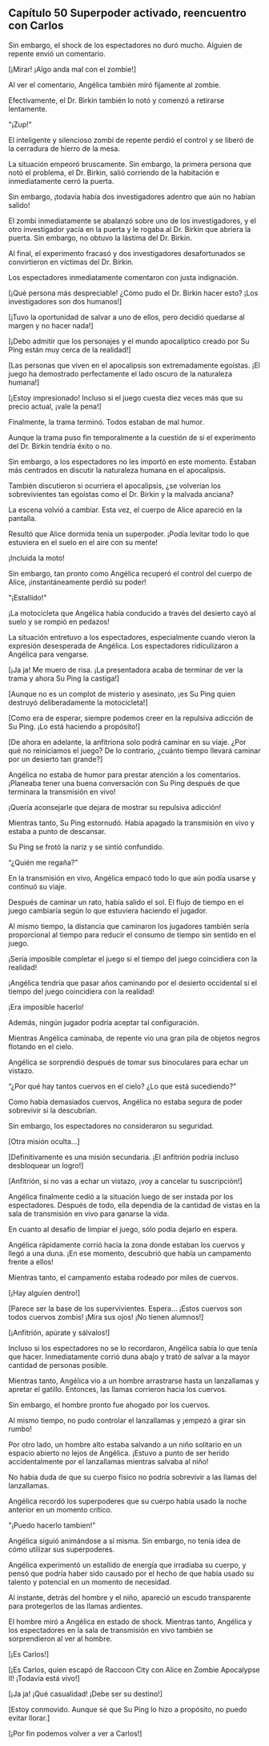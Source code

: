 
## Capítulo 50 Superpoder activado, reencuentro con Carlos


Sin embargo, el shock de los espectadores no duró mucho. Alguien de repente envió un comentario.

[¡Mirar! ¡Algo anda mal con el zombie!]

Al ver el comentario, Angélica también miró fijamente al zombie.

Efectivamente, el Dr. Birkin también lo notó y comenzó a retirarse lentamente.

"¡Zup!"

El inteligente y silencioso zombi de repente perdió el control y se liberó de la cerradura de hierro de la mesa.

La situación empeoró bruscamente. Sin embargo, la primera persona que notó el problema, el Dr. Birkin, salió corriendo de la habitación e inmediatamente cerró la puerta.

Sin embargo, ¡todavía había dos investigadores adentro que aún no habían salido!

El zombi inmediatamente se abalanzó sobre uno de los investigadores, y el otro investigador yacía en la puerta y le rogaba al Dr. Birkin que abriera la puerta. Sin embargo, no obtuvo la lástima del Dr. Birkin.

Al final, el experimento fracasó y dos investigadores desafortunados se convirtieron en víctimas del Dr. Birkin.

Los espectadores inmediatamente comentaron con justa indignación.

[¡Qué persona más despreciable! ¿Cómo pudo el Dr. Birkin hacer esto? ¡Los investigadores son dos humanos!]

[¡Tuvo la oportunidad de salvar a uno de ellos, pero decidió quedarse al margen y no hacer nada!]

[¡Debo admitir que los personajes y el mundo apocalíptico creado por Su Ping están muy cerca de la realidad!]

[Las personas que viven en el apocalipsis son extremadamente egoístas. ¡El juego ha demostrado perfectamente el lado oscuro de la naturaleza humana!]

[¡Estoy impresionado! Incluso si el juego cuesta diez veces más que su precio actual, ¡vale la pena!]

Finalmente, la trama terminó. Todos estaban de mal humor.

Aunque la trama puso fin temporalmente a la cuestión de si el experimento del Dr. Birkin tendría éxito o no.

Sin embargo, a los espectadores no les importó en este momento. Estaban más centrados en discutir la naturaleza humana en el apocalipsis.

También discutieron si ocurriera el apocalipsis, ¿se volverían los sobrevivientes tan egoístas como el Dr. Birkin y la malvada anciana?

La escena volvió a cambiar. Esta vez, el cuerpo de Alice apareció en la pantalla.

Resultó que Alice dormida tenía un superpoder. ¡Podía levitar todo lo que estuviera en el suelo en el aire con su mente!

¡Incluida la moto!

Sin embargo, tan pronto como Angélica recuperó el control del cuerpo de Alice, ¡instantáneamente perdió su poder!

"¡Estallido!"

¡La motocicleta que Angélica había conducido a través del desierto cayó al suelo y se rompió en pedazos!

La situación entretuvo a los espectadores, especialmente cuando vieron la expresión desesperada de Angélica. Los espectadores ridiculizaron a Angélica para vengarse.

[¡Ja ja! Me muero de risa. ¡La presentadora acaba de terminar de ver la trama y ahora Su Ping la castiga!]

[Aunque no es un complot de misterio y asesinato, ¡es Su Ping quien destruyó deliberadamente la motocicleta!]

[Como era de esperar, siempre podemos creer en la repulsiva adicción de Su Ping. ¡Lo está haciendo a propósito!]

[De ahora en adelante, la anfitriona solo podrá caminar en su viaje. ¿Por qué no reiniciamos el juego? De lo contrario, ¿cuánto tiempo llevará caminar por un desierto tan grande?]

Angélica no estaba de humor para prestar atención a los comentarios. ¡Planeaba tener una buena conversación con Su Ping después de que terminara la transmisión en vivo!

¡Quería aconsejarle que dejara de mostrar su repulsiva adicción!

Mientras tanto, Su Ping estornudó. Había apagado la transmisión en vivo y estaba a punto de descansar.

Su Ping se frotó la nariz y se sintió confundido.

“¿Quién me regaña?”

En la transmisión en vivo, Angélica empacó todo lo que aún podía usarse y continuó su viaje.

Después de caminar un rato, había salido el sol. El flujo de tiempo en el juego cambiaría según lo que estuviera haciendo el jugador.

Al mismo tiempo, la distancia que caminaron los jugadores también sería proporcional al tiempo para reducir el consumo de tiempo sin sentido en el juego.

¡Sería imposible completar el juego si el tiempo del juego coincidiera con la realidad!

¡Angélica tendría que pasar años caminando por el desierto occidental si el tiempo del juego coincidiera con la realidad!

¡Era imposible hacerlo!

Además, ningún jugador podría aceptar tal configuración.

Mientras Angélica caminaba, de repente vio una gran pila de objetos negros flotando en el cielo.

Angélica se sorprendió después de tomar sus binoculares para echar un vistazo.

“¿Por qué hay tantos cuervos en el cielo? ¿Lo que está sucediendo?"

Como había demasiados cuervos, Angélica no estaba segura de poder sobrevivir si la descubrían.

Sin embargo, los espectadores no consideraron su seguridad.

[Otra misión oculta…]

[Definitivamente es una misión secundaria. ¡El anfitrión podría incluso desbloquear un logro!]

[Anfitrión, si no vas a echar un vistazo, ¡voy a cancelar tu suscripción!]

Angélica finalmente cedió a la situación luego de ser instada por los espectadores. Después de todo, ella dependía de la cantidad de vistas en la sala de transmisión en vivo para ganarse la vida.

En cuanto al desafío de limpiar el juego, sólo podía dejarlo en espera.

Angélica rápidamente corrió hacia la zona donde estaban los cuervos y llegó a una duna. ¡En ese momento, descubrió que había un campamento frente a ellos!

Mientras tanto, el campamento estaba rodeado por miles de cuervos.

[¡Hay alguien dentro!]

[Parece ser la base de los supervivientes. Espera... ¡Estos cuervos son todos cuervos zombis! ¡Mira sus ojos! ¡No tienen alumnos!]

[¡Anfitrión, apúrate y sálvalos!]

Incluso si los espectadores no se lo recordaron, Angélica sabía lo que tenía que hacer. Inmediatamente corrió duna abajo y trató de salvar a la mayor cantidad de personas posible.

Mientras tanto, Angélica vio a un hombre arrastrarse hasta un lanzallamas y apretar el gatillo. Entonces, las llamas corrieron hacia los cuervos.

Sin embargo, el hombre pronto fue ahogado por los cuervos.

Al mismo tiempo, no pudo controlar el lanzallamas y ¡empezó a girar sin rumbo!

Por otro lado, un hombre alto estaba salvando a un niño solitario en un espacio abierto no lejos de Angélica. ¡Estuvo a punto de ser herido accidentalmente por el lanzallamas mientras salvaba al niño!

No había duda de que su cuerpo físico no podría sobrevivir a las llamas del lanzallamas.

Angélica recordó los superpoderes que su cuerpo había usado la noche anterior en un momento crítico.

"¡Puedo hacerlo tambien!"

Angélica siguió animándose a sí misma. Sin embargo, no tenía idea de cómo utilizar sus superpoderes.

Angélica experimentó un estallido de energía que irradiaba su cuerpo, y pensó que podría haber sido causado por el hecho de que había usado su talento y potencial en un momento de necesidad.

Al instante, detrás del hombre y el niño, apareció un escudo transparente para protegerlos de las llamas ardientes.

El hombre miró a Angélica en estado de shock. Mientras tanto, Angélica y los espectadores en la sala de transmisión en vivo también se sorprendieron al ver al hombre.

[¡Es Carlos!]

[¡Es Carlos, quien escapó de Raccoon City con Alice en Zombie Apocalypse II! ¡Todavía está vivo!]

[¡Ja ja! ¡Qué casualidad! ¡Debe ser su destino!]

[Estoy conmovido. Aunque sé que Su Ping lo hizo a propósito, no puedo evitar llorar.]

[¡Por fin podemos volver a ver a Carlos!]
